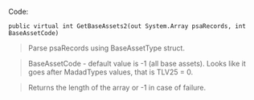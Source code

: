 Code:
```
public virtual int GetBaseAssets2(out System.Array psaRecords, int BaseAssetCode)
```

> Parse psaRecords using BaseAssetType struct.

> BaseAssetCode - default value is -1 (all base assets). Looks like it goes after MadadTypes values, that is TLV25 = 0.

> Returns the length of the array or -1 in case of failure.